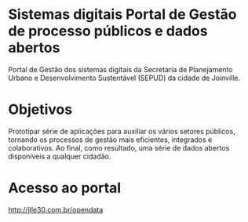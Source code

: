 # Sistemas digitais Portal de Gestão de processo públicos e dados abertos
Portal de Gestão dos sistemas digitais da Secretaria de Planejamento Urbano e Desenvolvimento Sustentável (SEPUD) da cidade de Joinville.

# Objetivos
Prototipar série de aplicações para auxiliar os vários setores públicos, tornando os processos de gestão mais eficientes, integrados e colaborativos.
Ao final, como resultado, uma série de dados abertos disponíveis a qualquer cidadão.

# Acesso ao portal

http://jlle30.com.br/opendata
